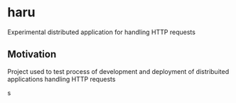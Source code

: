 # haru
Experimental distributed application for handling HTTP requests

## Motivation

Project used to test process of development and deployment of distribuited applications handling HTTP requests

s